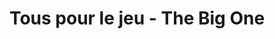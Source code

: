 ---
title: Tous pour le jeu - The Big One
jour: mercredi 13 avril 
horaires: 18h-20h
resume: L'évènement à <strong class="strong">NE PAS MANQUER !</strong> Nous répondrons davantage aux problèmes abordés lors du live précédent et ce en compagnie de <strong class="strong">grands acteurs de l'accessibilité </strong>dans les jeux vidéo. L'objectif est de toucher le plus de monde quant à <strong class="strong">l'inclusion </strong>des personnes en <strong class="strong">situation de handicap </strong>(plus précisément de handicap moteur) sur la scène des joueurs au même titre que n'importe quel autre <strong class="strong">gamer !</strong>
invites:
    -
        nom: Ninon Dubourg
        metier: Doctorante dans l'accessibilté
        url: /assets/images/invites/ninondubourg.jpeg
    -
        nom: David Combarieu
        metier: Président de l'association HandiGamers
        url: /assets/images/invites/davidcombarieu.jpeg
    -
        nom: sanslesmains73
        metier: influenceur jeux vidéo
        url: /assets/images/invites/sanslesmains.jpeg
    -
        nom: Stéphane Laurent
        metier: Chef de Projet Réseau Testing - Cap Game
        url: /assets/images/invites/CAdStephaneLaurent.jpeg
    - 
        nom: MrGyzmo
        metier: Responsable de la Web TV - Atletec
        url: /assets/images/invites/Mrgyzmo.jpeg
    -
        nom: Adrien Du Patelin
        metier: Futur doctorant en Sciences de l’Information et de la Communication
        url: /assets/images/invites/adriendupatelin.jpeg
    -
        nom: AlexandreTheGamer
        metier: Ambassadeur HandiGamers
        url: /assets/images/invites/rcAlex92.jpeg
    


planning:
    -
        rubrique: Introduction
        resume: Présentation des problématiques que l'on va évoqer, de l'équipe et de nos invités.
    -
        rubrique: Discussions
        resume: Plusieurs questions posées par les animateurs aux différents invités. Mais aussi par les spectateurs du tchat.
    -
        rubrique: Confrontation
        resume: Nous donnons l'occasion aux joueurs en situation de handicap de pouvoir s'adresser directement à des personnes participant à la création de jeux vidéo.
    -
        rubrique: En cours d'élaboration...
        resume: Nous voulons donner la parole à un maximum de personnes pour qu'il puisse s'exprimer de la meilleure des manières.
---